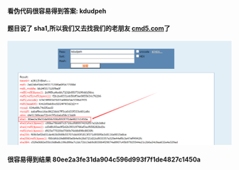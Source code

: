 #### 看伪代码很容易得到答案: kdudpeh

#### 题目说了 sha1,所以我们又去找我们的老朋友 [cmd5.com](https://www.cmd5.com/hash.aspx?s=kdudpeh)了

![加密](./截图/加密.png)

#### 很容易得到结果 80ee2a3fe31da904c596d993f7f1de4827c1450a